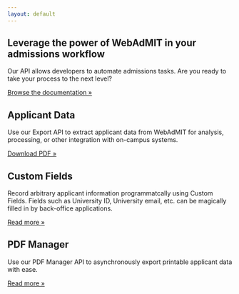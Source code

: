```yaml
---
layout: default
---
```


<div class="jumbotron">
  <div class="container">
    <h2>Leverage the power of WebAdMIT in your admissions workflow</h2>
    <p>Our API allows developers to automate admissions tasks.  Are you ready to take your process to the next level?</p>
    <p><a class="btn btn-primary btn-lg" href="v1.html" role="button">Browse the documentation &raquo;</a></p>
  </div>
</div>

<div class="container">
  <div class="row">
    <div class="col-md-4">
      <h2>Applicant Data</h2>
      <p>Use our Export API to extract applicant data from WebAdMIT for analysis, processing, or other integration with on-campus systems.</p>
      <p><a class="btn btn-default" href="http://help.webadmit.org/webadmit2016/documents/WebAdMIT_Export_Manager_API.pdf" role="button">Download PDF &raquo;</a></p>
    </div>
    <div class="col-md-4">
      <h2>Custom Fields</h2>
      <p>Record arbitrary applicant information programmatcally using Custom Fields.  Fields such as University ID, University email, etc. can be magically filled in by back-office applications.</p>
      <p><a class="btn btn-default" href="custom_field.html" role="button">Read more &raquo;</a></p>
    </div>
    <div class="col-md-4">
      <h2>PDF Manager</h2>
      <p>Use our PDF Manager API to asynchronously export printable applicant data with ease.</p>
      <p><a class="btn btn-default" href="pdf_manager_template.html" role="button">Read more &raquo;</a></p>
    </div>
  </div>
</div>
